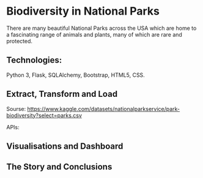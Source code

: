 # Biodiversity in National Parks

There are many beautiful National Parks across the USA which are home to a fascinating range of animals and plants, many of which are rare and protected.

## Technologies: 
Python 3, Flask, SQLAlchemy, Bootstrap, HTML5, CSS.

## Extract, Transform and Load

Sourse:
https://www.kaggle.com/datasets/nationalparkservice/park-biodiversity?select=parks.csv

APIs:


## Visualisations and Dashboard

## The Story and Conclusions

